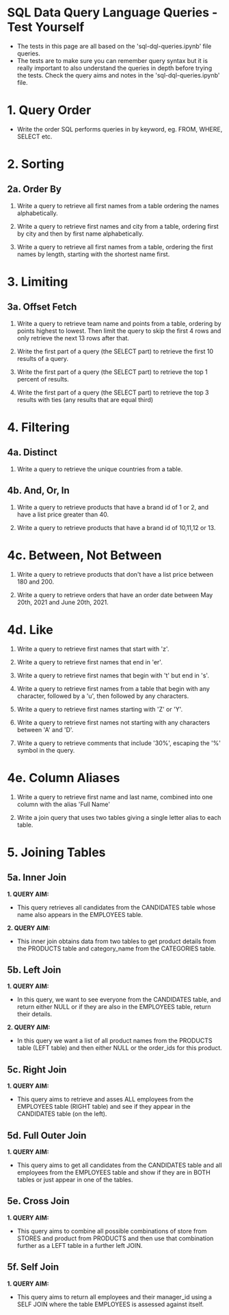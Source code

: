 # SQL Data Query Language Queries - Test Yourself
- The tests in this page are all based on the 'sql-dql-queries.ipynb' file queries.
- The tests are to make sure you can remember query syntax but it is really important to also understand the queries in depth before trying the tests. Check the query aims and notes in the 'sql-dql-queries.ipynb' file.

# 1. Query Order
- Write the order SQL performs queries in by keyword, eg. FROM, WHERE, SELECT etc.

# 2. Sorting

## 2a. Order By

1. Write a query to retrieve all first names from a table ordering the names alphabetically.

2. Write a query to retrieve first names and city from a table, ordering first by city and then by first name alphabetically.

3. Write a query to retrieve all first names from a table, ordering the first names by length, starting with the shortest name first.

# 3. Limiting

## 3a. Offset Fetch

1. Write a query to retrieve team name and points from a table, ordering by points highest to lowest. Then limit the query to skip the first 4 rows and only retrieve the next 13 rows after that.

2. Write the first part of a query (the SELECT part) to retrieve the first 10 results of a query.

3. Write the first part of a query (the SELECT part) to retrieve the top 1 percent of results.

4. Write the first part of a query (the SELECT part) to retrieve the top 3 results with ties (any results that are equal third)

# 4. Filtering

## 4a. Distinct

1. Write a query to retrieve the unique countries from a table.

## 4b. And, Or, In

1. Write a query to retrieve products that have a brand id of 1 or 2, and have a list price greater than 40.

2. Write a query to retrieve products that have a brand id of 10,11,12 or 13.

# 4c. Between, Not Between

1. Write a query to retrieve products that don't have a list price between 180 and 200.

2. Write a query to retrieve orders that have an order date between May 20th, 2021 and June 20th, 2021.

# 4d. Like

1. Write a query to retrieve first names that start with 'z'.

2. Write a query to retrieve first names that end in 'er'.

3. Write a query to retrieve first names that begin with 't' but end in 's'.

4. Write a query to retrieve first names from a table that begin with any character, followed by a 'u', then followed by any characters.

5. Write a query to retrieve first names starting with 'Z' or 'Y'.

6. Write a query to retrieve first names not starting with any characters between 'A' and 'D'.

7. Write a query to retrieve comments that include '30%', escaping the '%' symbol in the query.

# 4e. Column Aliases

1. Write a query to retrieve first name and last name, combined into one column with the alias 'Full Name'

2. Write a join query that uses two tables giving a single letter alias to each table.

# 5. Joining Tables

## 5a. Inner Join

**1. QUERY AIM:**
- This query retrieves all candidates from the CANDIDATES table whose name also appears in the EMPLOYEES table.

**2. QUERY AIM:**
- This inner join obtains data from two tables to get product details from the PRODUCTS table and category_name from the CATEGORIES table.

## 5b. Left Join

**1. QUERY AIM:**
- In this query, we want to see everyone from the CANDIDATES table, and return either NULL or if they are also in the EMPLOYEES table, return their details.

**2. QUERY AIM:**
- In this query we want a list of all product names from the PRODUCTS table (LEFT table) and then either NULL or the order_ids for this product.

## 5c. Right Join

**1. QUERY AIM:**
- This query aims to retrieve and asses ALL employees from the EMPLOYEES table (RIGHT table) and see if they appear in the CANDIDATES table (on the left).


## 5d. Full Outer Join

**1. QUERY AIM:**
- This query aims to get all candidates from the CANDIDATES table and all employees from the EMPLOYEES table and show if they are in BOTH tables or just appear in one of the tables.

## 5e. Cross Join

**1. QUERY AIM:**
- This query aims to combine all possible combinations of store from STORES and product from PRODUCTS and then use that combination further as a LEFT table in a further left JOIN.

## 5f. Self Join

**1. QUERY AIM:**
- This query aims to return all employees and their manager_id using a SELF JOIN where the table EMPLOYEES is assessed against itself.












